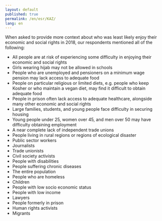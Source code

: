 ```yaml
---
layout: default
published: true
permalink: /en/esr/KAZ/
lang: en
---
```


When asked to provide more context about who was least likely enjoy their economic and social rights in 2018, our respondents mentioned all of the following:
-	All people are at risk of experiencing some difficulty in enjoying their economic and social rights
-	Girls wearing hijab may not be allowed in schools
-	People who are unemployed and pensioners on a minimum wage pension may lack access to adequate food
-	People on particular religious or limited diets, e.g. people who keep Kosher or who maintain a vegan diet, may find it difficult to obtain adequate food 
-	People in prison often lack access to adequate healthcare, alongside many other economic and social rights
-	Large families, students, and young people face difficulty in securing housing
-	Young people under 25, women over 45, and men over 50 may have difficulty obtaining employment
-	A near complete lack of independent trade unions
-	People living in rural regions or regions of ecological disaster
-	Public sector workers
-	Journalists
-	Trade unionists
-	Civil society activists
-	People with disabilities
-	People suffering chronic diseases
-	The entire population
-	People who are homeless
-	Children
-	People with low socio economic status
-	People with low income
-	Lawyers
-	People formerly in prison
-	Human rights activists
-	Migrants


